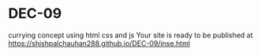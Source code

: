# DEC-09
currying concept  using  html css and js
Your site is ready to be published at https://shishpalchauhan288.github.io/DEC-09/inse.html
